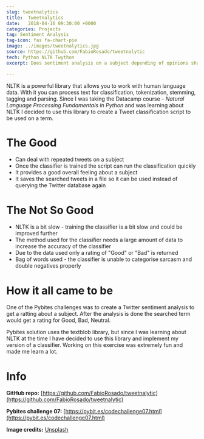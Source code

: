 ```yaml
---
slug: tweetnalytics
title:  Tweetnalytics
date:   2018-04-16 09:30:00 +0000
categories: Projects
tag: Sentiment Analysis
tag-icon: fas fa-chart-pie
image: ../images/tweetnalytics.jpg
source: https://github.com/FabioRosado/tweetnalytic
tech: Python NLTK Twython
excerpt: Does sentiment analysis on a subject depending of opinions shared on twitter by using the NLTK library.

---
```

NLTK is a powerful library that allows you to work with human language data. With it you can process text for classification, tokenization, stemming, tagging and parsing. Since I was taking the Datacamp course - _Natural Language Processing Fundamentals in Python_ and was learning about NLTK I decided to use this library to create a Tweet classification script to be used on a term.

# The Good

- Can deal with repeated tweets on a subject
- Once the classifier is trained the script can run the classification quickly
- It provides a good overall feeling about a subject
- It saves the searched tweets in a file so it can be used instead of querying the Twitter database again

# The Not So Good

- NLTK is a bit slow - training the classifier is a bit slow and could be improved further
- The method used for the classifier needs a large amount of data to increase the accuracy of the classifier
- Due to the data used only a rating of "Good" or "Bad" is returned
- Bag of words used - the classifier is unable to categorise sarcasm and double negatives properly

# How it all came to be

One of the Pybites challenges was to create a Twitter sentiment analysis to get a ratting about a subject. After the analysis is done the searched term would get a rating for Good, Bad, Neutral.

Pybites solution uses the textblob library, but since I was learning about NLTK at the time I have decided to use this library and implement my version of a classifier. Working on this exercise was extremely fun and made me learn a lot.

# Info

**GitHub repo:** [https://github.com/FabioRosado/tweetnalytic](https://github.com/FabioRosado/tweetnalytic)

**Pybites challenge 07:** [https://pybit.es/codechallenge07.html](https://pybit.es/codechallenge07.html)

**Image credits:** [Unsplash](https://unsplash.com/photos/FumjLlfuvhg)